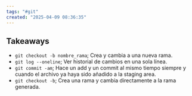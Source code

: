 ```yaml
---
tags: "#git"
created: "2025-04-09 08:36:35"
---
```

## **Takeaways**
- `git checkout -b nombre_rama`; Crea y cambia a una nueva rama.
- `git log --oneline`; Ver historial de cambios en una sola línea.
- `git commit -am`; Hace un add y un commit al mismo tiempo siempre y cuando el archivo ya haya sido añadido a la staging area.
- `git checkout -b`; Crea una rama y cambia directamente a la rama generada.


